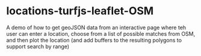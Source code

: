 # locations-turfjs-leaflet-OSM
A demo of how to get geoJSON data from an interactive page where teh user can enter a location, choose from a list of possible matches from OSM, and then plot the location (and add buffers to the resulting polygons to support search by range)
